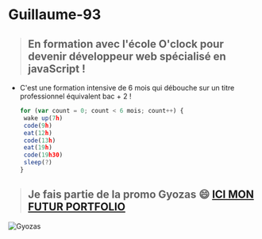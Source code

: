 # Guillaume-93

>## En formation avec l'école O'clock pour devenir développeur web spécialisé en javaScript !
- C'est une formation intensive de 6 mois qui débouche sur un titre professionnel équivalent bac + 2 !

   ``` js
   for (var count = 0; count < 6 mois; count++) {
    wake up(7h)
    code(9h)
    eat(12h)
    code(13h)
    eat(19h)
    code(19h30)
    sleep(?)
   }
   ```

>## Je fais partie de la promo Gyozas 😄 [ICI MON FUTUR PORTFOLIO](https://guillaume-93.github.io/Guillaume-93/)

![Gyozas](https://media.licdn.com/dms/image/D4E22AQEzDtUEe8tk7g/feedshare-shrink_1280/0/1694090893744?e=1697068800&v=beta&t=WMR2i9dpmiS4qh13t5M4fhyfITLsgnPqmBxbWTb7urg)


